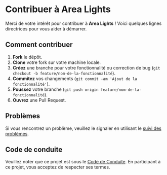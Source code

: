 # Contribuer à Area Lights

Merci de votre intérêt pour contribuer à **Area Lights** ! Voici quelques lignes directrices pour vous aider à démarrer.

## Comment contribuer

1. **Fork** le dépôt.
2. **Clone** votre fork sur votre machine locale.
3. **Créez** une branche pour votre fonctionnalité ou correction de bug (`git checkout -b feature/nom-de-la-fonctionnalité`).
4. **Commitez** vos changements (`git commit -am 'Ajout de la fonctionnalité'`).
5. **Poussez** votre branche (`git push origin feature/nom-de-la-fonctionnalité`).
6. **Ouvrez** une Pull Request.

## Problèmes

Si vous rencontrez un problème, veuillez le signaler en utilisant le [suivi des problèmes](https://github.com//Nemesis24/area_lights/issues).

## Code de conduite

Veuillez noter que ce projet est sous le [Code de Conduite](https://github.com//Nemesis24/area_lights/blob/main/CODE_OF_CONDUCT.md). En participant à ce projet, vous acceptez de respecter ses termes.